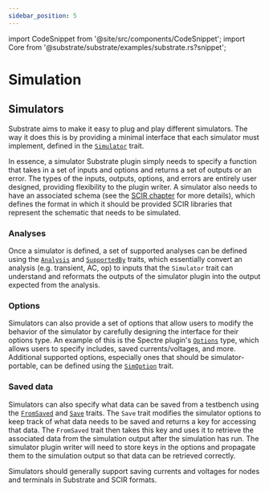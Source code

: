 ```yaml
---
sidebar_position: 5
---
```


import CodeSnippet from '@site/src/components/CodeSnippet';
import Core from '@substrate/substrate/examples/substrate.rs?snippet';

# Simulation

## Simulators

Substrate aims to make it easy to plug and play different simulators. The way it does this is by providing a
minimal interface that each simulator must implement, defined in the [`Simulator`](https://api.substratelabs.io/substrate/simulation/trait.Simulator.html) trait.

In essence, a simulator Substrate plugin simply needs to specify a function that takes in a set of inputs and options and returns a set of outputs or an error. The types of the inputs, outputs, options, and errors are entirely user designed, providing flexibility to the plugin writer. A simulator also needs to have an associated schema (see the [SCIR chapter](./scir.md) for more details), which defines the format in which it should be provided SCIR libraries that represent the schematic that needs to be simulated.

### Analyses

Once a simulator is defined, a set of supported analyses can be defined using the [`Analysis`](https://api.substratelabs.io/substrate/simulation/trait.SupportedBy.html) and [`SupportedBy`](https://api.substratelabs.io/substrate/simulation/trait.SupportedBy.html) traits, which essentially convert an analysis (e.g. transient, AC, op) to inputs that the `Simulator` trait can understand and reformats the outputs of the simulator plugin into the output expected from the analysis.

### Options

Simulators can also provide a set of options that allow users to modify the behavior of the simulator by carefully designing the interface for their options type. An example of this is the Spectre plugin's [`Options`](https://api.substratelabs.io/spectre/struct.Options.html) type, which allows users to specify includes, saved currents/voltages, and more. Additional supported options, especially ones that should be simulator-portable, can be defined using the [`SimOption`](https://api.substratelabs.io/substrate/simulation/options/trait.SimOption.html) trait.

### Saved data

Simulators can also specify what data can be saved from a testbench using the 
[`FromSaved`](https://api.substratelabs.io/substrate/simulation/data/trait.FromSaved.html) and 
[`Save`](https://api.substratelabs.io/substrate/simulation/data/trait.Save.html) traits. The `Save` 
trait modifies the simulator options to keep track of what data needs to be saved and returns a key for 
accessing that data. The `FromSaved` trait then takes this key and uses it to retrieve the associated data 
from the simulation output after the simulation has run. The simulator plugin writer will need to 
store keys in the options and propagate them to the simulation output so that data can be retrieved correctly.

Simulators should generally support saving currents and voltages for nodes and terminals in Substrate and SCIR formats.
